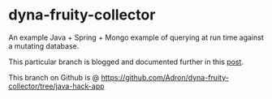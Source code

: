# dyna-fruity-collector

An example Java + Spring + Mongo example of querying at run time against a mutating database.

This particular branch is blogged and documented further in this [post](https://compositecode.blog/2023/12/01/java-time-with-introspective-graphql-on-chaos-database-aka-pre-refactor-prototype-mutating-database-spring-boot-java-hack-app/).

This branch on Github is @ https://github.com/Adron/dyna-fruity-collector/tree/java-hack-app